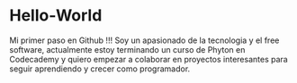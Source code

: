 # Hello-World
Mi primer paso en Github !!!
Soy un apasionado de la tecnologia y el free software, actualmente estoy terminando un curso de Phyton en Codecademy 
y quiero empezar a colaborar en proyectos interesantes para seguir aprendiendo y crecer como programador.
